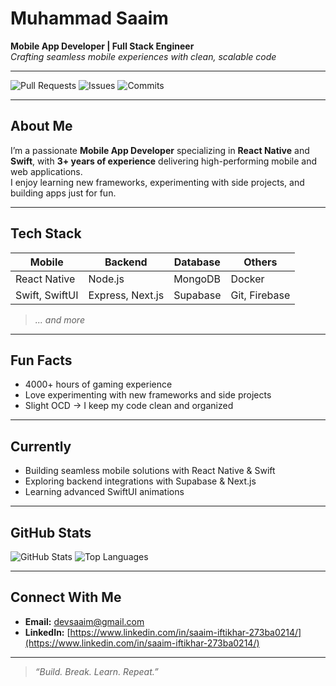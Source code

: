 # Muhammad Saaim  
**Mobile App Developer | Full Stack Engineer**  
*Crafting seamless mobile experiences with clean, scalable code*

---

![Pull Requests](https://img.shields.io/github/issues-pr-closed/MSaaim/MSaaim?color=blue&label=Pull%20Requests%20Closed)
![Issues](https://img.shields.io/github/issues-closed/MSaaim/MSaaim?color=green&label=Issues%20Closed)
![Commits](https://badgen.net/github/commits/MSaaim/MSaaim/main)

---

## About Me  
I’m a passionate **Mobile App Developer** specializing in **React Native** and **Swift**, with **3+ years of experience** delivering high-performing mobile and web applications.  
I enjoy learning new frameworks, experimenting with side projects, and building apps just for fun.

---

## Tech Stack  
| Mobile            | Backend         | Database         | Others            |
| ----------------- | --------------- | ---------------- | ----------------- |
| React Native      | Node.js         | MongoDB          | Docker            |
| Swift, SwiftUI    | Express, Next.js| Supabase         | Git, Firebase     |

> *... and more*

---

## Fun Facts  
- 4000+ hours of gaming experience  
- Love experimenting with new frameworks and side projects  
- Slight OCD → I keep my code clean and organized  

---

## Currently  
- Building seamless mobile solutions with React Native & Swift  
- Exploring backend integrations with Supabase & Next.js  
- Learning advanced SwiftUI animations

---

## GitHub Stats  
![GitHub Stats](https://github-readme-stats.vercel.app/api?username=MSaaim&show_icons=true&theme=dark)
![Top Languages](https://github-readme-stats.vercel.app/api/top-langs/?username=MSaaim&layout=compact&theme=dark)

---

## Connect With Me  
- **Email:** [devsaaim@gmail.com](mailto:devsaaim@gmail.com)  
- **LinkedIn:** [https://www.linkedin.com/in/saaim-iftikhar-273ba0214/](https://www.linkedin.com/in/saaim-iftikhar-273ba0214/)

---

> *“Build. Break. Learn. Repeat.”*
